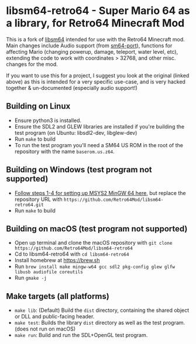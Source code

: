 # libsm64-retro64 - Super Mario 64 as a library, for Retro64 Minecraft Mod

This is a fork of [libsm64](https://github.com/libsm64/libsm64) intended for use with the Retro64 Minecraft mod.
Main changes include Audio support (from [sm64-port](https://github.com/sm64-port/sm64-port)), functions for affecting Mario (changing powerup, damage, teleport, water level, etc), extending the code to work with coordinates > 32768, and other misc. changes for the mod.

If you want to use this for a project, I suggest you look at the original (linked above) as this is intended for a very specific use-case, and is very hacked together & un-documented (especially audio support!)

## Building on Linux

- Ensure python3 is installed.
- Ensure the SDL2 and GLEW libraries are installed if you're building the test program (on Ubuntu: libsdl2-dev, libglew-dev)
- Run `make` to build
- To run the test program you'll need a SM64 US ROM in the root of the repository with the name `baserom.us.z64`.

## Building on Windows (test program not supported)
- [Follow steps 1-4 for setting up MSYS2 MinGW 64 here](https://github.com/sm64-port/sm64-port#windows), but replace the repository URL with `https://github.com/Retro64Mod/libsm64-retro64.git`
- Run `make` to build

## Building on macOS (test program not supported)
- Open up terminal and clone the macOS repository with `git clone https://github.com/Retro64Mod/libsm64-retro64`
- Cd to libsm64-retro64 with `cd libsm64-retro64`
- Install homebrew at https://brew.sh
- Run `brew install make mingw-w64 gcc sdl2 pkg-config glew glfw libusb audiofile coreutils`
- Run `gmake -j`

## Make targets (all platforms)

- `make lib`: (Default) Build the `dist` directory, containing the shared object or DLL and public-facing header.
- `make test`: Builds the library `dist` directory as well as the test program. (does not run on macOS)
- `make run`: Build and run the SDL+OpenGL test program.

